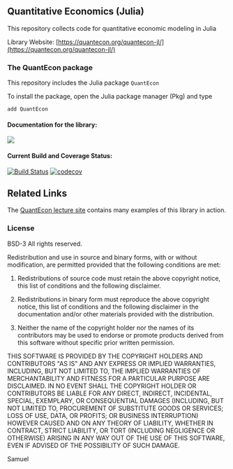 
## Quantitative Economics (Julia)

This repository collects code for quantitative economic modeling in Julia

Library Website: [https://quantecon.org/quantecon-jl/](https://quantecon.org/quantecon-jl/)

### The QuantEcon package

This repository includes the Julia package `QuantEcon`

To install the package, open the Julia package manager (Pkg) and type

	add QuantEcon

#### Documentation for the library:

[![](https://img.shields.io/badge/docs-latest-blue.svg)](https://QuantEcon.github.io//QuantEcon.jl/latest)

#### Current Build and Coverage Status:

[![Build Status](https://github.com/QuantEcon/QuantEcon.jl/workflows/CI/badge.svg)](https://github.com/QuantEcon/QuantEcon.jl/actions/workflows/ci.yml)
[![codecov](https://codecov.io/gh/QuantEcon/QuantEcon.jl/branch/master/graph/badge.svg?token=NuciqAGfOw)](https://codecov.io/gh/QuantEcon/QuantEcon.jl)

## Related Links

The [QuantEcon lecture site](https://lectures.quantecon.org/) contains
many examples of this library in action.

### License


BSD-3 All rights reserved.

Redistribution and use in source and binary forms, with or without
modification, are permitted provided that the following conditions are met:

1. Redistributions of source code must retain the above copyright notice, this
   list of conditions and the following disclaimer.

2. Redistributions in binary form must reproduce the above copyright
  notice, this list of conditions and the following disclaimer in the
  documentation and/or other materials provided with the distribution.

3. Neither the name of the copyright holder nor the names of its
 contributors may be used to endorse or promote products derived from
 this software without specific prior written permission.

 THIS SOFTWARE IS PROVIDED BY THE COPYRIGHT HOLDERS AND CONTRIBUTORS
 "AS IS" AND ANY EXPRESS OR IMPLIED WARRANTIES, INCLUDING, BUT NOT
 LIMITED TO, THE IMPLIED WARRANTIES OF MERCHANTABILITY AND FITNESS FOR
 A PARTICULAR PURPOSE ARE DISCLAIMED. IN NO EVENT SHALL THE COPYRIGHT
 HOLDER OR CONTRIBUTORS BE LIABLE FOR ANY DIRECT, INDIRECT,
 INCIDENTAL, SPECIAL, EXEMPLARY, OR CONSEQUENTIAL DAMAGES (INCLUDING,
 BUT NOT LIMITED TO, PROCUREMENT OF SUBSTITUTE GOODS OR SERVICES; LOSS
 OF USE, DATA, OR PROFITS; OR BUSINESS INTERRUPTION) HOWEVER CAUSED
 AND ON ANY THEORY OF LIABILITY, WHETHER IN CONTRACT, STRICT
 LIABILITY, OR TORT (INCLUDING NEGLIGENCE OR OTHERWISE) ARISING IN ANY
 WAY OUT OF THE USE OF THIS SOFTWARE, EVEN IF ADVISED OF THE
 POSSIBILITY OF SUCH DAMAGE.



Samuel
